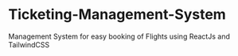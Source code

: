 # Ticketing-Management-System
Management System for easy booking of Flights using ReactJs and TailwindCSS
